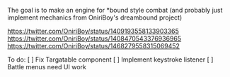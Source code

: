 The goal is to make an engine for \*bound style combat (and probably just implement mechanics from OniriBoy's dreambound project)

https://twitter.com/OniriBoy/status/1409193558133903365
https://twitter.com/OniriBoy/status/1408470543376936965
https://twitter.com/OniriBoy/status/1468279558315069452

To do:
[ ] Fix Targatable component
[ ] Implement keystroke listener
[ ] Battle menus need UI work
